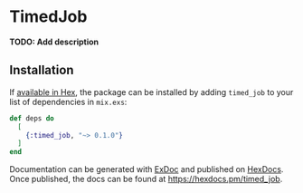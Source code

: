 # TimedJob

**TODO: Add description**

## Installation

If [available in Hex](https://hex.pm/docs/publish), the package can be installed
by adding `timed_job` to your list of dependencies in `mix.exs`:

```elixir
def deps do
  [
    {:timed_job, "~> 0.1.0"}
  ]
end
```

Documentation can be generated with [ExDoc](https://github.com/elixir-lang/ex_doc)
and published on [HexDocs](https://hexdocs.pm). Once published, the docs can
be found at <https://hexdocs.pm/timed_job>.

